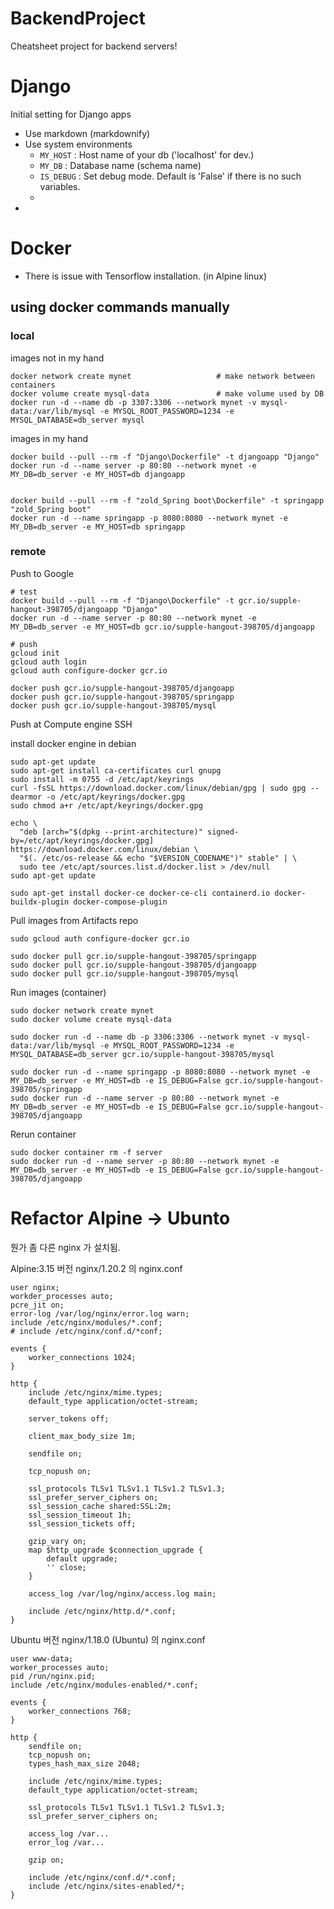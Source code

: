 # BackendProject

Cheatsheet project for backend servers!

# Django

Initial setting for Django apps
- Use markdown (markdownify)
- Use system environments
  - `MY_HOST` : Host name of your db ('localhost' for dev.)
  - `MY_DB` : Database name (schema name)
  - `IS_DEBUG` : Set debug mode. Default is 'False' if there is no such variables.
  - 
- 

# Docker

- There is issue with Tensorflow installation. (in Alpine linux)


## using docker commands manually

### local

images not in my hand

```shell
docker network create mynet                   # make network between containers
docker volume create mysql-data               # make volume used by DB
docker run -d --name db -p 3307:3306 --network mynet -v mysql-data:/var/lib/mysql -e MYSQL_ROOT_PASSWORD=1234 -e MYSQL_DATABASE=db_server mysql
```

images in my hand

```shell
docker build --pull --rm -f "Django\Dockerfile" -t djangoapp "Django"
docker run -d --name server -p 80:80 --network mynet -e MY_DB=db_server -e MY_HOST=db djangoapp


docker build --pull --rm -f "zold_Spring boot\Dockerfile" -t springapp "zold_Spring boot"
docker run -d --name springapp -p 8080:8080 --network mynet -e MY_DB=db_server -e MY_HOST=db springapp

```

### remote

Push to Google

```shell
# test
docker build --pull --rm -f "Django\Dockerfile" -t gcr.io/supple-hangout-398705/djangoapp "Django"
docker run -d --name server -p 80:80 --network mynet -e MY_DB=db_server -e MY_HOST=db gcr.io/supple-hangout-398705/djangoapp

# push
gcloud init
gcloud auth login
gcloud auth configure-docker gcr.io

docker push gcr.io/supple-hangout-398705/djangoapp
docker push gcr.io/supple-hangout-398705/springapp
docker push gcr.io/supple-hangout-398705/mysql
```


Push at Compute engine SSH

install docker engine in debian

```shell
sudo apt-get update
sudo apt-get install ca-certificates curl gnupg
sudo install -m 0755 -d /etc/apt/keyrings
curl -fsSL https://download.docker.com/linux/debian/gpg | sudo gpg --dearmor -o /etc/apt/keyrings/docker.gpg
sudo chmod a+r /etc/apt/keyrings/docker.gpg

echo \
  "deb [arch="$(dpkg --print-architecture)" signed-by=/etc/apt/keyrings/docker.gpg] https://download.docker.com/linux/debian \
  "$(. /etc/os-release && echo "$VERSION_CODENAME")" stable" | \
  sudo tee /etc/apt/sources.list.d/docker.list > /dev/null
sudo apt-get update

sudo apt-get install docker-ce docker-ce-cli containerd.io docker-buildx-plugin docker-compose-plugin
```

Pull images from Artifacts repo

```shell
sudo gcloud auth configure-docker gcr.io

sudo docker pull gcr.io/supple-hangout-398705/springapp
sudo docker pull gcr.io/supple-hangout-398705/djangoapp
sudo docker pull gcr.io/supple-hangout-398705/mysql
```

Run images (container)

```shell
sudo docker network create mynet
sudo docker volume create mysql-data

sudo docker run -d --name db -p 3306:3306 --network mynet -v mysql-data:/var/lib/mysql -e MYSQL_ROOT_PASSWORD=1234 -e MYSQL_DATABASE=db_server gcr.io/supple-hangout-398705/mysql

sudo docker run -d --name springapp -p 8080:8080 --network mynet -e MY_DB=db_server -e MY_HOST=db -e IS_DEBUG=False gcr.io/supple-hangout-398705/springapp
sudo docker run -d --name server -p 80:80 --network mynet -e MY_DB=db_server -e MY_HOST=db -e IS_DEBUG=False gcr.io/supple-hangout-398705/djangoapp
```

Rerun container

```shell
sudo docker container rm -f server
sudo docker run -d --name server -p 80:80 --network mynet -e MY_DB=db_server -e MY_HOST=db -e IS_DEBUG=False gcr.io/supple-hangout-398705/djangoapp
```

# Refactor Alpine -> Ubunto 

뭔가 좀 다른 nginx 가 설치됨.

Alpine:3.15 버전 nginx/1.20.2 의 nginx.conf
```
user nginx;
workder_processes auto;
pcre_jit on;
error-log /var/log/nginx/error.log warn;
include /etc/nginx/modules/*.conf;
# include /etc/nginx/conf.d/*conf;

events {
	worker_connections 1024;
}

http {
	include /etc/nginx/mime.types;
	default_type application/octet-stream;

	server_tokens off;

	client_max_body_size 1m;

	sendfile on;

	tcp_nopush on;

	ssl_protocols TLSv1 TLSv1.1 TLSv1.2 TLSv1.3;
	ssl_prefer_server_ciphers on;
	ssl_session_cache shared:SSL:2m;
	ssl_session_timeout 1h;
	ssl_session_tickets off;

	gzip_vary on;
	map $http_upgrade $connection_upgrade {
		default upgrade;
		'' close;
	}

	access_log /var/log/nginx/access.log main;

	include /etc/nginx/http.d/*.conf;
}
```


Ubuntu 버전 nginx/1.18.0 (Ubuntu) 의 nginx.conf
```
user www-data;
worker_processes auto;
pid /run/nginx.pid;
include /etc/nginx/modules-enabled/*.conf;

events {
	worker_connections 768;
}

http {
	sendfile on;
	tcp_nopush on;
	types_hash_max_size 2048;

	include /etc/nginx/mime.types;
	default_type application/octet-stream;

	ssl_protocols TLSv1 TLSv1.1 TLSv1.2 TLSv1.3;
	ssl_prefer_server_ciphers on;

	access_log /var...
	error_log /var...

	gzip on;

	include /etc/nginx/conf.d/*.conf;
	include /etc/nginx/sites-enabled/*;
}
```